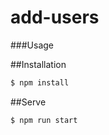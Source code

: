 # add-users

###Usage

##Installation

```sh
$ npm install

```

##Serve

``` sh
$ npm run start
```
